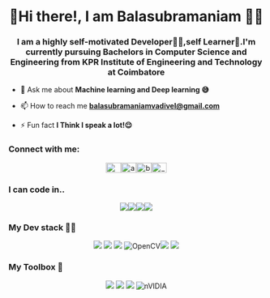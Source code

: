 <h1 align="center">👋Hi there!, I am Balasubramaniam 🙇‍♀️</h1>
<h3 align="center">I am a highly self-motivated Developer👨‍💻,self Learner🤥.I'm currently pursuing Bachelors in Computer Science and Engineering from KPR Institute of Engineering and Technology at Coimbatore</h3>

- 💬 Ask me about **Machine learning and Deep learning 😅**

- 📫 How to reach me **balasubramaniamvadivel@gmail.com**

- ⚡ Fun fact **I Think I speak a lot!😌**

<h3 align="left">Connect with me:</h3>
<p align="center">
<a href="https://twitter.com/Nav_iinV" target="blank"><img align="center" src="https://cdn.jsdelivr.net/npm/simple-icons@3.0.1/icons/twitter.svg" alt="@nav_iin" height="20" width="30" /></a><a href="https://www.linkedin.com/in/balasubramaniam-v-5215251b7/" target="blank"><img align="center" src="https://cdn.jsdelivr.net/npm/simple-icons@3.0.1/icons/linkedin.svg" alt="arunpandian-rk7" height="20" width="30" /></a><a href="https://kaggle.com/arunrk7" target="blank"><img align="center" src="https://cdn.jsdelivr.net/npm/simple-icons@3.0.1/icons/kaggle.svg" alt="balasubramaniam-v" height="20" width="30" /></a><a href="https://www.instagram.com/_b26__/" target="blank"><img align="center" src="https://cdn.jsdelivr.net/npm/simple-icons@3.0.1/icons/instagram.svg" alt="_b26_" height="20" width="30" /></a>
</p>


### I can code in..
<p align="center">
<img src="https://img.shields.io/badge/python%20-%2314354C.svg?&style=for-the-badge&logo=python&logoColor=gold"/><img src="https://img.shields.io/badge/html5%20-%23E34F26.svg?&style=for-the-badge&logo=html5&logoColor=white"/><img src="https://img.shields.io/badge/css3%20-%231572B6.svg?&style=for-the-badge&logo=css3&logoColor=white"/><img src="https://img.shields.io/badge/c++%20-%2300599C.svg?&style=for-the-badge&logo=c%2B%2B&logoColor=white"/>

 <h3>My Dev stack 👨‍💻</h3>
  
  <p align="center">
<img src="https://img.shields.io/badge/TensorFlow%20-%23FF6F00.svg?&style=for-the-badge&logo=TensorFlow&logoColor=white" /> <img src="https://img.shields.io/badge/PyTorch-black?&style=for-the-badge&logo=pytorch&logoColor=red"/> <img src="https://img.shields.io/badge/Numpy-013220?&style=for-the-badge&logo=numpy"/> <img alt="OpenCV" src="https://img.shields.io/badge/opencv-%23white.svg?&style=for-the-badge&logo=opencv&logoColor=white"/><img src="https://img.shields.io/badge/Pandas-130654?&style=for-the-badge&logo=pandas"/> <img src="https://img.shields.io/badge/Scikit--Learn-%233294C7?&style=for-the-badge&logo=scikit-learn"/>

 
 <h3> My Toolbox 🧰</h3>
  <p align="center">
 <img src="https://img.shields.io/badge/vscode%20-%23007ACC.svg?&style=for-the-badge&logo=visual-studio-code&logoColor=white" />
<img src="https://img.shields.io/badge/git%20-%23F05032.svg?&style=for-the-badge&logo=git&logoColor=white"/>
<img src="https://img.shields.io/badge/github%20-%23181717.svg?&style=for-the-badge&logo=github&logoColor=white" />
<img alt="nVIDIA" src="https://img.shields.io/badge/nVIDIA-%2376B900.svg?&style=flat&logo=nVIDIA&logoColor=white"/>

</p> 
